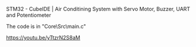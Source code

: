 STM32 - CubeIDE | Air Conditining System with Servo Motor, Buzzer, UART and Potentiometer

The code is in "Core\Src\main.c"

https://youtu.be/yTtzrN2S8aM
